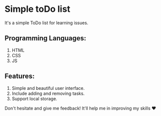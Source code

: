 # Simple toDo list
It's a simple ToDo list for learning issues.

## Programming Languages:
1. HTML
2. CSS
3. JS

## Features:
1. Simple and beautiful user interface.
2. Include adding and removing tasks.
3. Support local storage.

Don't hesitate and give me feedback! It'll help me in improving my skills ♥
